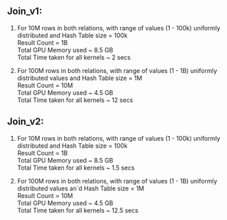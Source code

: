 ## Join_v1:

1. For 10M rows in both relations, with range of values (1 - 100k) uniformly distributed and Hash Table size = 100k \
Result Count = 1B \
Total GPU Memory used ~ 8.5 GB \
Total Time taken for all kernels ~ 2 secs

2. For 100M rows in both relations, with range of values (1 - 1B) uniformly distributed values and Hash Table size = 1M \
Result Count = 10M \
Total GPU Memory used ~ 4.5 GB \
Total Time taken for all kernels ~ 12 secs


## Join_v2:

1. For 10M rows in both relations, with range of values (1 - 100k) uniformly distributed and Hash Table size = 100k \
Result Count = 1B \
Total GPU Memory used ~ 8.5 GB \
Total Time taken for all kernels ~ 1.5 secs

2. For 100M rows in both relations, with range of values (1 - 1B) uniformly distributed values an`d Hash Table size = 1M \
Result Count = 10M \
Total GPU Memory used ~ 4.5 GB \
Total Time taken for all kernels ~ 12.5 secs
